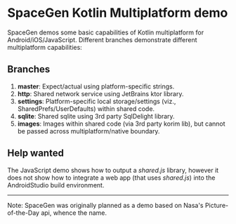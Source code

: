# SpaceGen Kotlin Multiplatform demo
SpaceGen demos some basic capabilities of Kotlin multiplatform for Android/iOS/JavaScript. Different branches demonstrate different multiplatform capabilities:

## Branches
1. **master**: Expect/actual using platform-specific strings.
2. **http**: Shared network service using JetBrains ktor library.
3. **settings**: Platform-specific local storage/settings (viz., SharedPrefs/UserDefaults) within shared code.
4. **sqlite**: Shared sqlite using 3rd party SqlDelight library.
5. **images**: Images within shared code (via 3rd party korim lib), but cannot be passed across multiplatform/native boundary.

## Help wanted
The JavaScript demo shows how to output a *shared.js* library, however it does not show how to integrate a web app (that uses *shared.js*) into the AndroidStudio build environment. 

---------------------------------------------------------
Note: SpaceGen was originally planned as a demo based on Nasa's Picture-of-the-Day api, whence the name.
